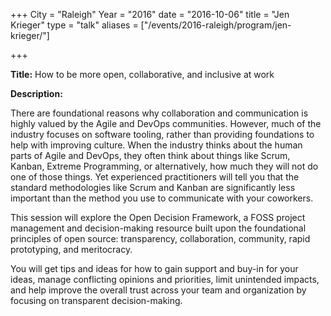 +++ 
City = "Raleigh" 
Year = "2016" 
date = "2016-10-06" 
title = "Jen Krieger" 
type = "talk" 
aliases = ["/events/2016-raleigh/program/jen-krieger/"]

+++
<div class="span-15  ">
  <div class="span-15  last ">
  <p><strong>Title:</strong>
How to be more open, collaborative, and inclusive at work</p>

<p><strong>Description:</strong></p>
<p>There are foundational reasons why collaboration and communication is highly valued by the Agile and DevOps communities. However, much of the industry focuses on software tooling, rather than providing foundations to help with improving culture. When the industry thinks about the human parts of Agile and DevOps, they often think about things like Scrum, Kanban, Extreme Programming, or alternatively, how much they will not do one of those things. Yet experienced practitioners will tell you that the standard methodologies like Scrum and Kanban are significantly less important than the method you use to communicate with your coworkers.
</p><p>
This session will explore the Open Decision Framework, a FOSS project management and decision-making resource built upon the foundational principles of open source:  transparency, collaboration, community, rapid prototyping, and meritocracy. 
</p><p>
You will get tips and ideas for how to gain support and buy-in for your ideas, manage conflicting opinions and priorities, limit unintended impacts, and help improve the overall trust across your team and organization by focusing on transparent decision-making. 
</p>
  </div>
</div>
